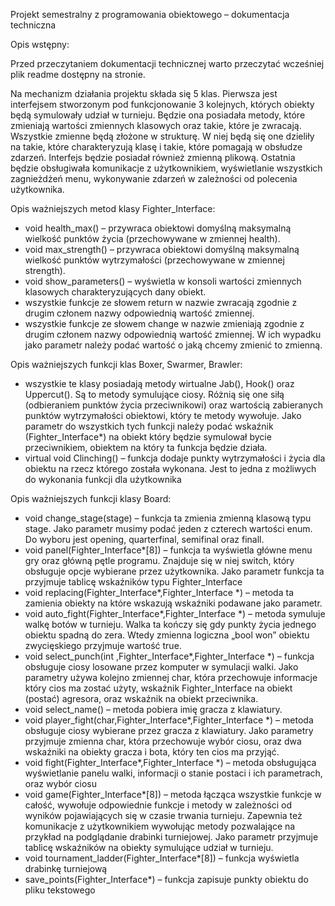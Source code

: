 Projekt semestralny z programowania obiektowego – dokumentacja techniczna

Opis wstępny:

Przed przeczytaniem dokumentacji technicznej warto przeczytać wcześniej plik readme dostępny na stronie.

Na mechanizm działania projektu składa się 5 klas.  Pierwsza jest interfejsem stworzonym pod funkcjonowanie 3 kolejnych,
których obiekty będą symulowały udział w turnieju. Będzie ona posiadała metody, które zmieniają wartości zmiennych klasowych
oraz takie, które je zwracają. Wszystkie zmienne będą złożone w strukturę. W niej będą się one dzieliły na takie, które charakteryzują
klasę i takie, które pomagają w obsłudze zdarzeń. Interfejs będzie posiadał również zmienną plikową. Ostatnia będzie obsługiwała
komunikacje z użytkownikiem, wyświetlanie wszystkich zagnieżdżeń menu, wykonywanie zdarzeń w zależności od polecenia użytkownika.

Opis ważniejszych metod klasy Fighter_Interface:
- void health_max() – przywraca obiektowi domyślną maksymalną wielkość punktów życia (przechowywane w zmiennej health).
- void max_strength() – przywraca obiektowi domyślną maksymalną wielkość punktów wytrzymałości (przechowywane w zmiennej strength).
- void show_parameters() – wyświetla w konsoli wartości zmiennych klasowych charakteryzujących dany obiekt.
- wszystkie funkcje ze słowem return w nazwie zwracają zgodnie z drugim członem nazwy odpowiednią wartość zmiennej.
- wszystkie funkcje ze słowem change w nazwie zmieniają zgodnie z drugim członem nazwy odpowiednią wartość zmiennej. 
W ich wypadku jako parametr należy podać wartość o jaką chcemy zmienić to zmienną.

Opis ważniejszych funkcji klas Boxer, Swarmer, Brawler:
- wszystkie te klasy posiadają metody wirtualne Jab(), Hook() oraz Uppercut(). Są to metody symulujące ciosy. Różnią się one siłą
(odbieraniem punktów życia przeciwnikowi) oraz wartością zabieranych punktów wytrzymałości obiektowi, który te metody wywołuje. 
Jako parametr do wszystkich tych funkcji należy podać wskaźnik (Fighter_Interface*) na obiekt który będzie symulował bycie
przeciwnikiem, obiektem na który ta funkcja będzie działa. 
- virtual void Clinching() – funkcja dodaje punkty wytrzymałości i życia dla obiektu na rzecz którego została wykonana.
Jest to jedna z możliwych do wykonania funkcji dla użytkownika

Opis ważniejszych funkcji klasy Board:
- void change_stage(stage) – funkcja ta zmienia zmienną klasową typu stage. Jako parametr musimy podać jeden z czterech wartości enum.
Do wyboru jest opening, quarterfinal, semifinal oraz finall. 
- void panel(Fighter_Interface*[8]) – funkcja ta wyświetla główne menu gry oraz główną pętle programu. Znajduje się w niej switch, 
który obsługuje opcje wybierane przez użytkownika. Jako parametr funkcja ta przyjmuje tablicę wskaźników typu Fighter_Interface 
- void replacing(Fighter_Interface*,Fighter_Interface *) – metoda ta zamienia obiekty na które wskazują wskaźniki podawane jako parametr.
- void auto_fight(Fighter_Interface*,Fighter_Interface *)  – metoda symuluje walkę botów w turnieju. Walka ta kończy się gdy punkty
życia jednego obiektu spadną do zera. Wtedy zmienna logiczna „bool won” obiektu zwycięskiego przyjmuje wartość true.
- void select_punch(int ,Fighter_Interface*,Fighter_Interface *)  – funkcja obsługuje ciosy losowane przez komputer w symulacji walki. 
Jako parametry używa kolejno zmiennej char, która przechowuje informacje który cios ma zostać użyty, wskaźnik Fighter_Interface
na obiekt (postać) agresora, oraz wskaźnik na obiekt przeciwnika.
- void select_name() – metoda pobiera imię gracza z klawiatury.
- void player_fight(char,Fighter_Interface*,Fighter_Interface *)  – metoda obsługuje ciosy wybierane przez gracza z klawiatury.
Jako parametry przyjmuje zmienna char, która przechowuje wybór ciosu, oraz dwa wskaźniki na obiekty gracza i bota, który ten cios
ma przyjąć. 
- void fight(Fighter_Interface*,Fighter_Interface *)  – metoda obsługująca wyświetlanie panelu walki, informacji o stanie postaci
i ich parametrach, oraz wybór ciosu
- void game(Fighter_Interface*[8]) – metoda łącząca wszystkie funkcje w całość, wywołuje odpowiednie funkcje i metody w zależności 
od wyników pojawiających się w czasie trwania turnieju. Zapewnia też komunikacje z użytkownikiem wywołując metody pozwalające na
przykład na podglądanie drabinki turniejowej. Jako parametr przyjmuje tablicę wskaźników na obiekty symulujące udział w turnieju. 
- void tournament_ladder(Fighter_Interface*[8]) – funkcja wyświetla drabinkę turniejową
- save_points(Fighter_Interface*) – funkcja zapisuje punkty obiektu do pliku tekstowego
